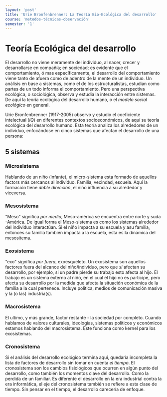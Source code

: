 ```yaml
---
layout: 'post'
title: 'Urie Bronfenbrenner: La Teoría Bio-Ecológica del desarrollo'
course: 'metodos-técnicas-observación'
semester: '1'
---
```



# Teoría Ecológica del desarrollo

El desarrollo no viene meramente del individuo, al nacer, crecer y desarrollarse en compañía; en sociedad; es evidente que el comportamiento, ó mas específicamente, el desarrollo del comportamiento viene tanto de afuera como de adentro de la mente de un individuo. Un análisis en base a sistemas, como el de los estructuralistas, estudian como partes de un todo informa el comportamiento. Pero una perspectiva ecológica, o sociológica, observa y estudia la interacción entre sistemas. De aquí la teoría ecológica del desarrollo humano, o el *modelo social ecológico* en general.

Urie Bronfenbrenner (1917-2005) observo y estudio el coeficiente intelectual (*IQ*) en diferentes contextos socioeconómicos, de aquí su teoría ecológica del desarrollo humano. Esta teoría analiza los alrededores de un individuo, enfocándose en cinco sistemas que afectan el desarrollo de una persona:

## 5 sistemas

### Microsistema

Hablando de un niño (infante), el micro-sistema esta formado de aquellos factors más cercanos al individuo. Familia, vecindad, escuela. Aquí la formación tiene *doble dirección*, el niño influencia a su alrededor y viceversa.

### Mesosistema

"Meso" significa *por medio*, Meso-américa se encuentra entre norte y suda -América. De igual forma el Meso-sistema es como los sistemas alrededor del individuo interactúan.  Si el niño impacta a su escuela y asu familia, entonces su familia también impacta a la escuela, esta es la dinámica del mesositema.

### Exosistema

"exo" significa *por fuera*, exoesqueleto. Un exosistema son aquellos factores fuera del alcance del niño/individuo, pero que *si* afectan su desarrollo, por ejemplo, si un padre pierde su trabajo esto afecta al hijo. El trabajo es un sistema externo al niño, en el cual el hijo no es participe, pero afecta su desarrollo por la medida que afecta la situación económica de la familia a la cual pertenece. Incluye política, medios de comunicación masiva y la (o las) industria(s).

### Macrosistema

El ultimo, y más grande, factor restante - la sociedad por completo. Cuando hablamos de valores culturales, ideologías, sistemas politicos y económicos estamos hablando del macrosistema. Este funciona como kernel para los exosistemas.

### Cronosistema

Si el análisis del desarrollo ecológico termina aquí, quedaría incompleta la lista de factores de desarrollo sin tomar en cuenta *el tiempo*. El cronosistema son los cambios fisiológicos que ocurren en algún punto del desarrollo, como también los momentos clave del desarrollo. Como la perdida de un familiar. Es diferente el desarrollo en la era industrial contra la era informática, el eje del cronosistema también se refiere a esta clase de tiempo. Sin pensar en el tiempo, el desarrollo carecería de enfoque.
